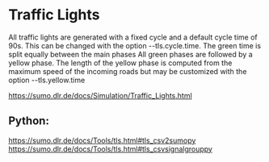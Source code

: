 # Traffic Lights


All traffic lights are generated with a fixed cycle and a default cycle time of 90s. This can be changed with the option --tls.cycle.time.
The green time is split equally between the main phases
All green phases are followed by a yellow phase. The length of the yellow phase is computed from the maximum speed of the incoming roads but may be customized with the option --tls.yellow.time

https://sumo.dlr.de/docs/Simulation/Traffic_Lights.html 

## Python: 

https://sumo.dlr.de/docs/Tools/tls.html#tls_csv2sumopy 
https://sumo.dlr.de/docs/Tools/tls.html#tls_csvsignalgrouppy
